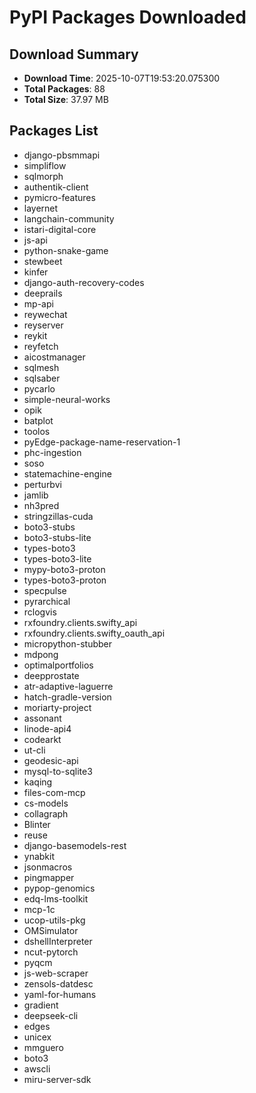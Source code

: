 # PyPI Packages Downloaded

## Download Summary
- **Download Time**: 2025-10-07T19:53:20.075300
- **Total Packages**: 88
- **Total Size**: 37.97 MB

## Packages List
- django-pbsmmapi
- simpliflow
- sqlmorph
- authentik-client
- pymicro-features
- layernet
- langchain-community
- istari-digital-core
- js-api
- python-snake-game
- stewbeet
- kinfer
- django-auth-recovery-codes
- deeprails
- mp-api
- reywechat
- reyserver
- reykit
- reyfetch
- aicostmanager
- sqlmesh
- sqlsaber
- pycarlo
- simple-neural-works
- opik
- batplot
- toolos
- pyEdge-package-name-reservation-1
- phc-ingestion
- soso
- statemachine-engine
- perturbvi
- jamlib
- nh3pred
- stringzillas-cuda
- boto3-stubs
- boto3-stubs-lite
- types-boto3
- types-boto3-lite
- mypy-boto3-proton
- types-boto3-proton
- specpulse
- pyrarchical
- rclogvis
- rxfoundry.clients.swifty_api
- rxfoundry.clients.swifty_oauth_api
- micropython-stubber
- mdpong
- optimalportfolios
- deepprostate
- atr-adaptive-laguerre
- hatch-gradle-version
- moriarty-project
- assonant
- linode-api4
- codearkt
- ut-cli
- geodesic-api
- mysql-to-sqlite3
- kaqing
- files-com-mcp
- cs-models
- collagraph
- Blinter
- reuse
- django-basemodels-rest
- ynabkit
- jsonmacros
- pingmapper
- pypop-genomics
- edq-lms-toolkit
- mcp-1c
- ucop-utils-pkg
- OMSimulator
- dshellInterpreter
- ncut-pytorch
- pyqcm
- js-web-scraper
- zensols-datdesc
- yaml-for-humans
- gradient
- deepseek-cli
- edges
- unicex
- mmguero
- boto3
- awscli
- miru-server-sdk

